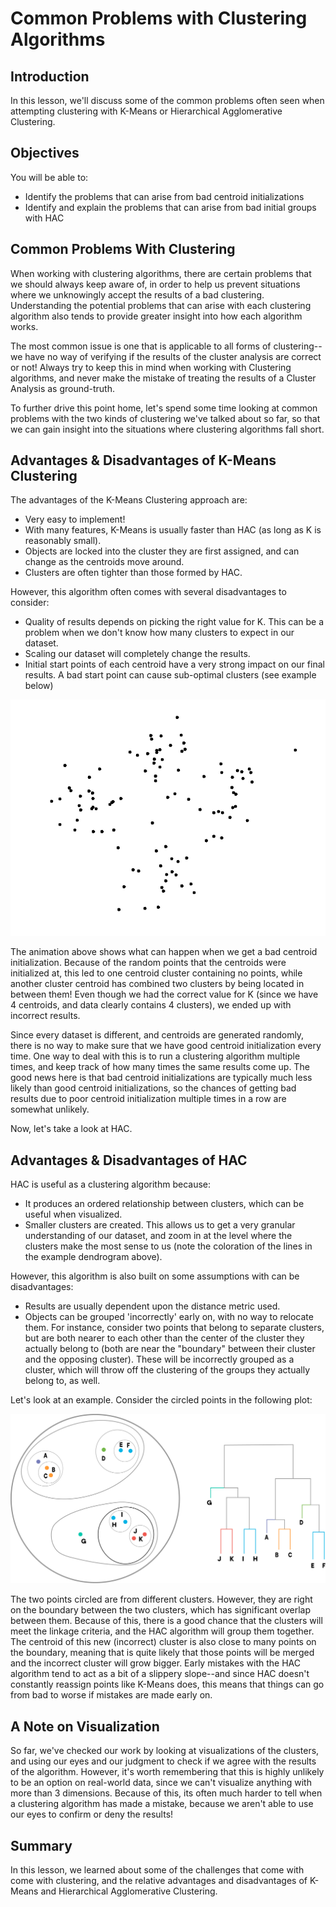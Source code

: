 
# Common Problems with Clustering Algorithms

## Introduction

In this lesson, we'll discuss some of the common problems often seen when attempting clustering with K-Means or Hierarchical Agglomerative Clustering. 

## Objectives

You will be able to:

* Identify the problems that can arise from bad centroid initializations
* Identify and explain the problems that can arise from bad initial groups with HAC

## Common Problems With Clustering

When working with clustering algorithms, there are certain problems that we should always keep aware of, in order to help us prevent situations where we unknowingly accept the results of a bad clustering. Understanding the potential problems that can arise with each clustering algorithm also tends to provide greater insight into how each algorithm works. 

The most common issue is one that is applicable to all forms of clustering--we have no way of verifying if the results of the cluster analysis are correct or not! Always try to keep this in mind when working with Clustering algorithms, and never make the mistake of treating the results of a Cluster Analysis as ground-truth. 

To further drive this point home, let's spend some time looking at common problems with the two kinds of clustering we've talked about so far, so that we can gain insight into the situations where clustering algorithms fall short. 

## Advantages & Disadvantages of K-Means Clustering

The advantages of the K-Means Clustering approach are:

* Very easy to implement!
* With many features, K-Means is usually faster than HAC (as long as K is reasonably small).
* Objects are locked into the cluster they are first assigned, and can change as the centroids move around.
* Clusters are often tighter than those formed by HAC.

However, this algorithm often comes with several disadvantages to consider:

* Quality of results depends on picking the right value for K. This can be a problem when we don't know how many clusters to expect in our dataset.
* Scaling our dataset will completely change the results.
* Initial start points of each centroid have a very strong impact on our final results. A bad start point can cause sub-optimal clusters (see example below)

<img src='images/bad-centroid-start.gif'>

The animation above shows what can happen when we get a bad centroid initialization. Because of the random points that the centroids were initialized at, this led to one centroid cluster containing no points, while another cluster centroid has combined two clusters by being located in between them!  Even though we had the correct value for K (since we have 4 centroids, and data clearly contains 4 clusters), we ended up with incorrect results. 

Since every dataset is different, and centroids are generated randomly, there is no way to make sure that we have good centroid initialization every time. One way to deal with this is to run a clustering algorithm multiple times, and keep track of how many times the same results come up. The good news here is that bad centroid initializations are typically much less likely than good centroid initializations, so the chances of getting bad results due to poor centroid initialization multiple times in a row are somewhat unlikely. 

Now, let's take a look at HAC. 

## Advantages & Disadvantages of HAC

HAC is useful as a clustering algorithm because:

* It produces an ordered relationship between clusters, which can be useful when visualized.
* Smaller clusters are created. This allows us to get a very granular understanding of our dataset, and zoom in at the level where the clusters make the most sense to us (note the coloration of the lines in the example dendrogram above).

However, this algorithm is also built on some assumptions with can be disadvantages:

* Results are usually dependent upon the distance metric used.
* Objects can be grouped 'incorrectly' early on, with no way to relocate them. For instance, consider two points that belong to separate clusters, but are both nearer to each other than the center of the cluster they actually belong to (both are near the "boundary" between their cluster and the opposing cluster). These will be incorrectly grouped as a cluster, which will throw off the clustering of the groups they actually belong to, as well.

Let's look at an example. Consider the circled points in the following plot:

<img src='images/new_bad-hac.png' width='600'>

The two points circled are from different clusters. However, they are right on the boundary between the two clusters, which has significant overlap between them. Because of this, there is a good chance that the clusters will meet the linkage criteria, and the HAC algorithm will group them together. The centroid of this new (incorrect) cluster is also close to many points on the boundary, meaning that is quite likely that those points will be merged and the incorrect cluster will grow bigger. Early mistakes with the HAC algorithm tend to act as a bit of a slippery slope--and since HAC doesn't constantly reassign points like K-Means does, this means that things can go from bad to worse if mistakes are made early on. 

## A Note on Visualization

So far, we've checked our work by looking at visualizations of the clusters, and using our eyes and our judgment to check if we agree with the results of the algorithm. However, it's worth remembering that this is highly unlikely to be an option on real-world data, since we can't visualize anything with more than 3 dimensions. Because of this, its often much harder to tell when a clustering algorithm has made a mistake, because we aren't able to use our eyes to confirm or deny the results!


## Summary

In this lesson, we learned about some of the challenges that come with come with clustering, and the relative advantages and disadvantages of K-Means and Hierarchical Agglomerative Clustering. 


```python

```

